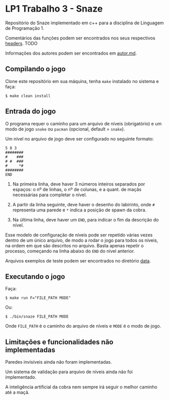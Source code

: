 # LP1 Trabalho 3 - Snaze

Repositório do Snaze implementado em c++ para a disciplina de Linguagem de Programação 1.

Comentários das funções podem ser encontrados nos seus respectivos [headers](./include). TODO

Informações dos autores podem ser encontrados em [autor.md](./autor.md).

## Compilando o jogo

Clone este repositório em sua máquina, tenha `make` instalado no sistema e faça:
```
$ make clean install
```

## Entrada do jogo

O programa requer o caminho para um arquivo de níveis (obrigatório) e um modo de jogo `snake` ou `pacman` (opcional, default = `snake`).

Um nível no arquivo de jogo deve ser configurado no seguinte formato:
```
5 8 3
########
#    ###
# #  ###
#     *#
########
END
```
1. Na primeira linha, deve haver 3 números inteiros separados por espaços: o nº de linhas, o nº de colunas, e a quant. de maçãs necessárias para completar o nível.

2. A partir da linha seguinte, deve haver o desenho do labirinto, onde `#` representa uma parede e `*` indica a posição de spawn da cobra.

3. Na última linha, deve haver um `END`, para indicar o fim da descrição do nível.

Esse modelo de configuração de níveis pode ser repetido várias vezes dentro de um único arquivo, de modo a rodar o jogo para todos os níveis, na ordem em que são descritos no arquivo. Basta apenas repetir o processo, começando na linha abaixo do `END` do nível anterior.

Arquivos exemplos de teste podem ser encontrados no diretório [data](./data).

## Executando o jogo

Faça:
```
$ make run F="FILE_PATH MODE"
```
Ou:
```
$ ./bin/snaze FILE_PATH MODE
```
Onde `FILE_PATH` é o caminho do arquivo de níveis e `MODE` é o modo de jogo.

## Limitações e funcionalidades não implementadas

Paredes invisíveis ainda não foram implementadas.

Um sistema de validação para arquivo de níveis ainda não foi implementado.

A inteligência artificial da cobra nem sempre irá seguir o melhor caminho até a maçã.
